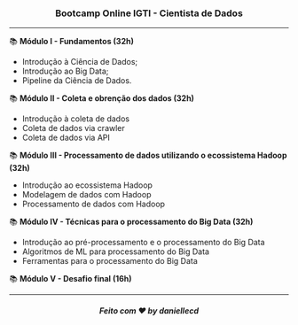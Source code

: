 <h3 align="center"> Bootcamp Online IGTI - Cientista de Dados
</h3>

------------

📚 **Módulo I - Fundamentos (32h)**

 - Introdução à Ciência de Dados;
 - Introdução ao Big Data;
 - Pipeline da Ciência de Dados.

📚 **Módulo II - Coleta e obrenção dos dados (32h)**

 - Introdução à coleta de dados
 - Coleta de dados via crawler
 - Coleta de dados via API

📚 **Módulo III - Processamento de dados utilizando o ecossistema Hadoop (32h)**

 - Introdução ao ecossistema Hadoop
 - Modelagem de dados com Hadoop
 - Processamento de dados com Hadoop

📚 **Módulo IV - Técnicas para o processamento do Big Data (32h)**

 - Introdução ao pré-processamento e o processamento do Big Data
 - Algoritmos de ML para processamento do Big Data
 - Ferramentas para o processamento do Big Data

📚 **Módulo V - Desafio final (16h)**

------------

<h5 align="center"> Feito com ❤  by daniellecd
</h5>
